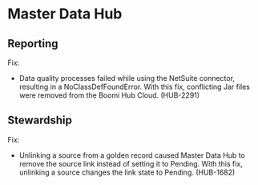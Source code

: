 #  Master Data Hub

<head>
  <meta name="guidename" content="Release Notes"/>
  <meta name="context" content="GUID-3092a5d6-38a4-4c37-a564-8a2e4bd645fd"/>
</head>


## Reporting 

Fix:

-   Data quality processes failed while using the NetSuite connector, resulting in a NoClassDefFoundError. With this fix, conflicting Jar files were removed from the Boomi Hub Cloud. (HUB-2291)


## Stewardship 

Fix:

-  Unlinking a source from a golden record caused Master Data Hub to remove the source link instead of setting it to Pending. With this fix, unlinking a source changes the link state to Pending. (HUB-1682)
